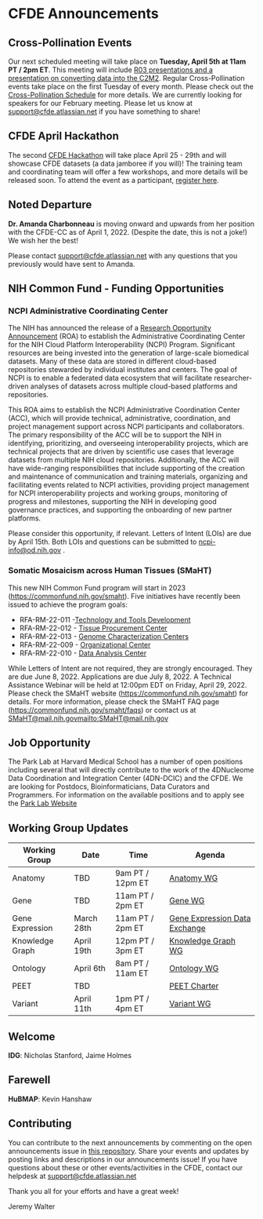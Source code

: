 # CFDE Announcements

## Cross-Pollination Events
Our next scheduled meeting will take place on **Tuesday, April 5th at 11am PT / 2pm ET**.  This meeting will include [R03 presentations and a presentation on converting data into the C2M2](https://docs.google.com/document/d/1nYiJkrvwpOefg78qtYrwCROaD7Bur6FlkwJ-aZuuTYI/edit#heading=h.af0seinevhzq). Regular Cross-Pollination events take place on the first Tuesday of every month. Please check out the  [Cross-Pollination Schedule](https://docs.google.com/spreadsheets/d/1hQAeOLkivUZZnwZ_KxfGw3neezMaWbrPk9nnFiKfQGA/edit?usp=sharing) for more details. We are currently looking for speakers for our February meeting. Please let us know at support@cfde.atlassian.net if you have something to share!

## CFDE April Hackathon
The second [CFDE Hackathon](http://ivory.idyll.org/blog/2022-feb-hackathon.html) will take place April 25 - 29th and will showcase CFDE datasets (a data jamboree if you will)! The training team and coordinating team will offer a few workshops, and more details will be released soon. To attend the event as a participant, [register here](https://www.nih-cfde.org/events/april-2022-hackathon/).

## Noted Departure
**Dr. Amanda Charbonneau** is moving onward and upwards from her position with the CFDE-CC as of April 1, 2022. (Despite the date, this is not a joke!) We wish her the best!

Please contact support@cfde.atlassian.net with any questions that you previously would have sent to Amanda.

## NIH Common Fund - Funding Opportunities

### NCPI Administrative Coordinating Center
The NIH has announced the release of a [Research Opportunity Announcement](https://datascience.nih.gov/news/nih-cloud-platform-interoperability-administrative-coordinating-center) (ROA) to establish the Administrative Coordinating Center for the NIH Cloud Platform Interoperability (NCPI) Program. Significant resources are being invested into the generation of large-scale biomedical datasets. Many of these data are stored in different cloud-based repositories stewarded by individual institutes and centers. The goal of NCPI is to enable a federated data ecosystem that will facilitate researcher-driven analyses of datasets across multiple cloud-based platforms and repositories.

This ROA aims to establish the NCPI Administrative Coordination Center (ACC), which will provide technical, administrative, coordination, and project management support across NCPI participants and collaborators. The primary responsibility of the ACC will be to support the NIH in identifying, prioritizing, and overseeing interoperability projects, which are technical projects that are driven by scientific use cases that leverage datasets from multiple NIH cloud repositories. Additionally, the ACC will have wide-ranging responsibilities that include supporting of the creation and maintenance of communication and training materials, organizing and facilitating events related to NCPI activities, providing project management for NCPI interoperability projects and working groups, monitoring of progress and milestones, supporting the NIH in developing good governance practices, and supporting the onboarding of new partner platforms.

Please consider this opportunity, if relevant. Letters of Intent (LOIs) are due by April 15th. Both LOIs and questions can be submitted to [ncpi-info@od.nih.gov](mailto:ncpi-info@od.nih.gov) .

### Somatic Mosaicism across Human Tissues (SMaHT) 

This new NIH Common Fund program will start in 2023 (https://commonfund.nih.gov/smaht). Five initiatives have recently been issued to achieve the program goals:

- RFA-RM-22-011 -[Technology and Tools Development](https://grants.nih.gov/grants/guide/rfa-files/RFA-RM-22-011.html)
- RFA-RM-22-012 - [Tissue Procurement Center](https://grants.nih.gov/grants/guide/rfa-files/RFA-RM-22-012.html)
- RFA-RM-22-013 - [Genome Characterization Centers](https://grants.nih.gov/grants/guide/rfa-files/RFA-RM-22-013.html)
- RFA-RM-22-009 - [Organizational Center](https://grants.nih.gov/grants/guide/rfa-files/RFA-RM-22-009.html)
- RFA-RM-22-010 - [Data Analysis Center](https://grants.nih.gov/grants/guide/rfa-files/RFA-RM-22-010.html)

While Letters of Intent are not required, they are strongly encouraged.  They are due June 8, 2022. Applications are due July 8, 2022. A Technical Assistance Webinar will be held at 12:00pm EDT on Friday, April 29, 2022.  Please check the SMaHT website (https://commonfund.nih.gov/smaht) for details.  For more information, please check the SMaHT FAQ page (https://commonfund.nih.gov/smaht/faqs) or contact us at [SMaHT@mail.nih.gov](mailto:SMaHT@mail.nih.gov)<mailto:SMaHT@mail.nih.gov>

## Job Opportunity
The Park Lab at Harvard Medical School has a number of open positions including several that will directly contribute to the work of the 4DNucleome Data Coordination and Integration Center (4DN-DCIC) and the CFDE.  We are looking for Postdocs, Bioinformaticians, Data Curators and Programmers.  For information on the available positions and to apply see the [Park Lab Website](https://compbio.hms.harvard.edu/position)

## Working Group Updates

| Working Group | Date | Time | Agenda |
| ----------------- | ----- | ----- | --------- | 
Anatomy | TBD | 9am PT / 12pm ET | [Anatomy WG](https://docs.google.com/document/d/1K5L9WllqaABbr4MGO21ogDELyvtpVrD31wbvSNhx6ys/edit?usp=sharing)
Gene | TBD | 11am PT / 2pm ET | [Gene WG](https://drive.google.com/file/d/18QXDCFkHTVF2LTvab-wz9CprHxegP6VU/view) |
Gene Expression | March 28th | 11am PT / 2pm ET | [Gene Expression Data Exchange](https://docs.google.com/document/d/1XVe7qPOOvADdxXI3m4pIwhKYf0qUxcYUMUz2vTdDL8I/edit) |
Knowledge Graph | April 19th | 12pm PT / 3pm ET | [Knowledge Graph WG](https://docs.google.com/document/d/1WvpkLxWPW0XxZsam6jEJeEUQr2sQ0EWC/edit?usp=sharing&ouid=111367545760360703840&rtpof=true&sd=true)
Ontology | April 6th | 8am PT / 11am ET | [Ontology WG](https://docs.google.com/document/d/1VoHHBeWfol6XNJa3kzOnOFuTaIrcLYbqKYQcOnj1oh4/edit?usp=sharing) |
PEET | TBD | | [PEET Charter](https://docs.google.com/document/d/1mtAlTCu6S-9kQ-7sIp7LHIXbDpi6rFT105Eh5ICeT2w/edit) |
Variant | April 11th | 1pm PT / 4pm ET | [Variant WG](https://docs.google.com/document/d/1c3bxCKCRTWtvZopSLOT2iZsetylKtqdilfF1hB1thFQ/edit)

## Welcome
**IDG**: Nicholas Stanford, Jaime Holmes
## Farewell
**HuBMAP**: Kevin Hanshaw

## Contributing
You can contribute to the next announcements by commenting on the open announcements issue in [this repository](https://github.com/nih-cfde/announcements/issues). Share your events and updates by posting links and descriptions in our announcements issue! If you have questions about these or other events/activities in the CFDE, contact our helpdesk at support@cfde.atlassian.net

Thank you all for your efforts and have a great week!

Jeremy Walter
